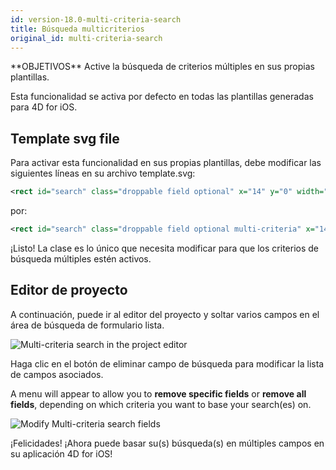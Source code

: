 ```yaml
---
id: version-18.0-multi-criteria-search
title: Búsqueda multicriterios
original_id: multi-criteria-search
---
```



<div markdown="1" class = "objectives">
**OBJETIVOS**
Active la búsqueda de criterios múltiples en sus propias plantillas.</div>

Esta funcionalidad se activa por defecto en todas las plantillas generadas para 4D for iOS.

## Template svg file

Para activar esta funcionalidad en sus propias plantillas, debe modificar las siguientes líneas en su archivo template.svg:

```xml
<rect id="search" class="droppable field optional" x="14" y="0" width="238" height="30" stroke-dasharray="5,2" ios:type="0,1,2,4,8,9,11,25,35" ios:bind="searchableField"/>

```

por:

```xml
<rect id="search" class="droppable field optional multi-criteria" x="14" y="0" width="238" height="30" stroke-dasharray="5,2" ios:type="0,1,2,4,8,9,11,25,35" ios:bind="searchableField"/>

```

¡Listo! La clase es lo único que necesita modificar para que los criterios de búsqueda múltiples estén activos.

## Editor de proyecto

A continuación, puede ir al editor del proyecto y soltar varios campos en el área de búsqueda de formulario lista.

![Multi-criteria search in the project editor](assets/en/multi-criteria-search/multi-criteria-search-forms-section.png)

Haga clic en el botón de eliminar campo de búsqueda para modificar la lista de campos asociados.

A menu will appear to allow you to **remove specific fields** or **remove all fields**, depending on which criteria you want to base your search(es) on.

![Modify Multi-criteria search fields](assets/en/multi-criteria-search/multi-criteria-search-forms-section-remove-fields.png)

¡Felicidades! ¡Ahora puede basar su(s) búsqueda(s) en múltiples campos en su aplicación 4D for iOS!
